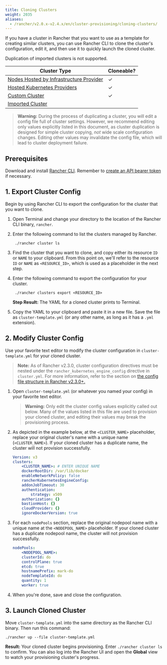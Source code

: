 ```yaml
---
title: Cloning Clusters
weight: 2035
aliases:
  - /rancher/v2.0.x-v2.4.x/en/cluster-provisioning/cloning-clusters/
---
```


If you have a cluster in Rancher that you want to use as a template for creating similar clusters, you can use Rancher CLI to clone the cluster's configuration, edit it, and then use it to quickly launch the cloned cluster.

Duplication of imported clusters is not supported.

| Cluster Type                     | Cloneable?    |
|----------------------------------|---------------|
| [Nodes Hosted by Infrastructure Provider]({{<baseurl>}}/rancher/v2.0.x-v2.4.x/en/cluster-provisioning/rke-clusters/node-pools/) | ✓ |
| [Hosted Kubernetes Providers]({{<baseurl>}}/rancher/v2.0.x-v2.4.x/en/cluster-provisioning/hosted-kubernetes-clusters/) | ✓    |
| [Custom Cluster]({{<baseurl>}}/rancher/v2.0.x-v2.4.x/en/cluster-provisioning/rke-clusters/custom-nodes)              | ✓              |
| [Imported Cluster]({{<baseurl>}}/rancher/v2.0.x-v2.4.x/en/cluster-provisioning/imported-clusters/)            |               |

> **Warning:** During the process of duplicating a cluster, you will edit a config file full of cluster settings. However, we recommend editing only values explicitly listed in this document, as cluster duplication is designed for simple cluster copying, _not_ wide scale configuration changes. Editing other values may invalidate the config file, which will lead to cluster deployment failure.

## Prerequisites

Download and install [Rancher CLI]({{<baseurl>}}/rancher/v2.0.x-v2.4.x/en/cli). Remember to [create an API bearer token]({{<baseurl>}}/rancher/v2.0.x-v2.4.x/en/user-settings/api-keys) if necessary.


## 1. Export Cluster Config

Begin by using Rancher CLI to export the configuration for the cluster that you want to clone.

1. Open Terminal and change your directory to the location of the Rancher CLI binary, `rancher`.

1. Enter the following command to list the clusters managed by Rancher.


        ./rancher cluster ls


1. Find the cluster that you want to clone, and copy either its resource `ID` or `NAME` to your clipboard. From this point on, we'll refer to the resource `ID` or `NAME` as `<RESOURCE_ID>`, which is used as a placeholder in the next step.

1. Enter the following command to export the configuration for your cluster.


        ./rancher clusters export <RESOURCE_ID>


    **Step Result:** The YAML for a cloned cluster prints to Terminal.

1. Copy the YAML to your clipboard and paste it in a new file. Save the file as `cluster-template.yml` (or any other name, as long as it has a `.yml` extension).

## 2. Modify Cluster Config

Use your favorite text editor to modify the cluster configuration in `cluster-template.yml` for your cloned cluster.

> **Note:** As of Rancher v2.3.0, cluster configuration directives must be nested under the `rancher_kubernetes_engine_config` directive in `cluster.yml`. For more information, refer to the section on [the config file structure in Rancher v2.3.0+.]({{<baseurl>}}/rancher/v2.0.x-v2.4.x/en/cluster-provisioning/rke-clusters/options/#config-file-structure-in-rancher-v2-3-0)

1. Open `cluster-template.yml` (or whatever you named your config) in your favorite text editor.

    >**Warning:** Only edit the cluster config values explicitly called out below. Many of the values listed in this file are used to provision your cloned cluster, and editing their values may break the provisioning process.


1. As depicted in the example below, at the `<CLUSTER_NAME>` placeholder, replace your original cluster's name with a unique name (`<CLUSTER_NAME>`). If your cloned cluster has a duplicate name, the cluster will not provision successfully.

    ```yml
    Version: v3
    clusters:
        <CLUSTER_NAME>: # ENTER UNIQUE NAME
        dockerRootDir: /var/lib/docker
        enableNetworkPolicy: false
        rancherKubernetesEngineConfig:
        addonJobTimeout: 30
        authentication:
            strategy: x509
        authorization: {}
        bastionHost: {}
        cloudProvider: {}
        ignoreDockerVersion: true
    ```

1. For each `nodePools` section, replace the original nodepool name with a unique name at the `<NODEPOOL_NAME>` placeholder.  If your cloned cluster has a duplicate nodepool name, the cluster will not provision successfully.

    ```yml
    nodePools:
        <NODEPOOL_NAME>:
        clusterId: do
        controlPlane: true
        etcd: true
        hostnamePrefix: mark-do
        nodeTemplateId: do
        quantity: 1
        worker: true
    ```

1. When you're done, save and close the configuration.

## 3. Launch Cloned Cluster

Move `cluster-template.yml` into the same directory as the Rancher CLI binary. Then run this command:

    ./rancher up --file cluster-template.yml

**Result:** Your cloned cluster begins provisioning. Enter `./rancher cluster ls` to confirm. You can also log into the Rancher UI and open the **Global** view to watch your provisioning cluster's progress.
